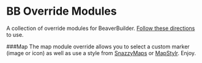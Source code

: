 # BB Override Modules
A collection of override modules for BeaverBuilder. [Follow these directions](https://www.wpbeaverbuilder.com/custom-module-documentation/#override-built-in) to use.


###Map
The map module override allows you to select a custom marker (image or icon) as well as use a style from [SnazzyMaps](http://snazzymaps.com) or [MapStylr](http://mapstylr.com). Enjoy.
